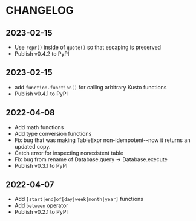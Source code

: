 # CHANGELOG

## 2023-02-15

- Use `repr()` inside of `quote()` so that escaping is preserved
- Publish v0.4.2 to PyPI

## 2023-02-15

- add `function.function()` for calling arbitrary Kusto functions
- Publish v0.4.1 to PyPI

## 2022-04-08

- Add math functions
- Add type conversion functions
- Fix bug that was making TableExpr non-idempotent--now it returns an updated copy.
- Catch error for inspecting nonexistent table
- Fix bug from rename of Database.query -> Database.execute
- Publish v0.3.1 to PyPI

## 2022-04-07

- Add `[start|end]of[day|week|month|year]` functions
- Add `between` operator
- Publish v0.2.1 to PyPI